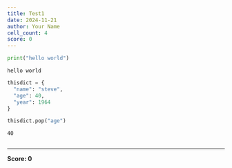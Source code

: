 ```yaml
---
title: Test1
date: 2024-11-21
author: Your Name
cell_count: 4
score: 0
---
```


```python
print("hello world")
```

    hello world



```python
thisdict = {
  "name": "steve",
  "age": 40,
  "year": 1964
}
```


```python
thisdict.pop("age")
```




    40




```python

```


---
**Score: 0**
